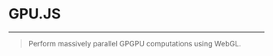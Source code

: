 # GPU.JS

---

> Perform massively parallel GPGPU computations using WebGL.

<Gpujs0101 id='hello-gpujs' />
